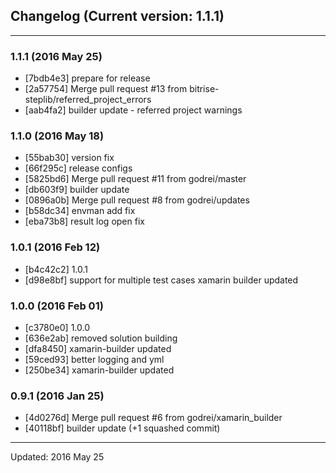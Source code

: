 ## Changelog (Current version: 1.1.1)

-----------------

### 1.1.1 (2016 May 25)

* [7bdb4e3] prepare for release
* [2a57754] Merge pull request #13 from bitrise-steplib/referred_project_errors
* [aab4fa2] builder update - referred project warnings

### 1.1.0 (2016 May 18)

* [55bab30] version fix
* [66f295c] release configs
* [5825bd6] Merge pull request #11 from godrei/master
* [db603f9] builder update
* [0896a0b] Merge pull request #8 from godrei/updates
* [b58dc34] envman add fix
* [eba73b8] result log open fix

### 1.0.1 (2016 Feb 12)

* [b4c42c2] 1.0.1
* [d98e8bf] support for multiple test cases xamarin builder updated

### 1.0.0 (2016 Feb 01)

* [c3780e0] 1.0.0
* [636e2ab] removed solution building
* [dfa8450] xamarin-builder updated
* [59ced93] better logging and yml
* [250be34] xamarin-builder updated

### 0.9.1 (2016 Jan 25)

* [4d0276d] Merge pull request #6 from godrei/xamarin_builder
* [40118bf] builder update (+1 squashed commit)

-----------------

Updated: 2016 May 25